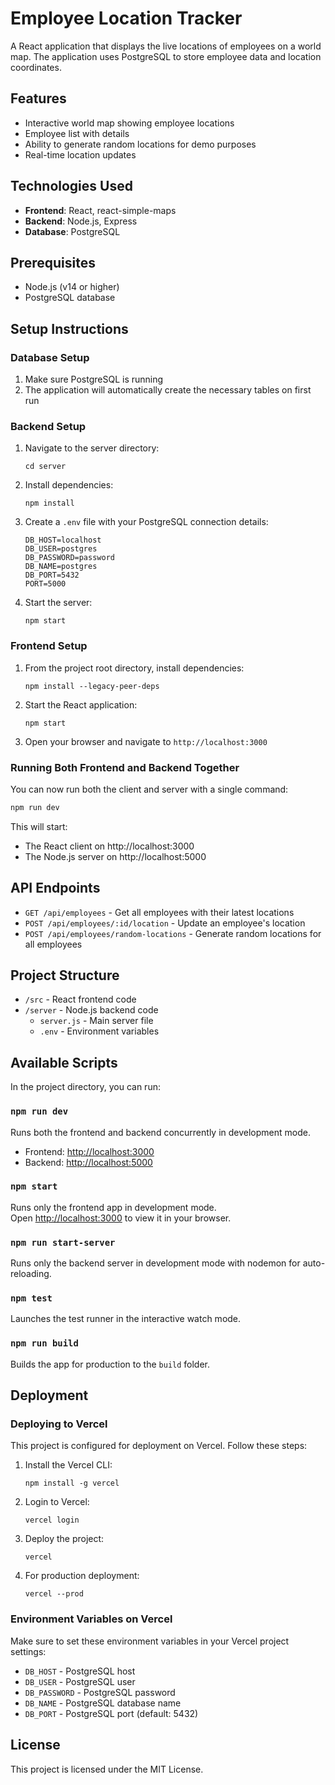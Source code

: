 # Employee Location Tracker

A React application that displays the live locations of employees on a world map. The application uses PostgreSQL to store employee data and location coordinates.

## Features

- Interactive world map showing employee locations
- Employee list with details
- Ability to generate random locations for demo purposes
- Real-time location updates

## Technologies Used

- **Frontend**: React, react-simple-maps
- **Backend**: Node.js, Express
- **Database**: PostgreSQL

## Prerequisites

- Node.js (v14 or higher)
- PostgreSQL database

## Setup Instructions

### Database Setup

1. Make sure PostgreSQL is running
2. The application will automatically create the necessary tables on first run

### Backend Setup

1. Navigate to the server directory:
   ```
   cd server
   ```

2. Install dependencies:
   ```
   npm install
   ```

3. Create a `.env` file with your PostgreSQL connection details:
   ```
   DB_HOST=localhost
   DB_USER=postgres
   DB_PASSWORD=password
   DB_NAME=postgres
   DB_PORT=5432
   PORT=5000
   ```

4. Start the server:
   ```
   npm start
   ```

### Frontend Setup

1. From the project root directory, install dependencies:
   ```
   npm install --legacy-peer-deps
   ```

2. Start the React application:
   ```
   npm start
   ```

3. Open your browser and navigate to `http://localhost:3000`

### Running Both Frontend and Backend Together

You can now run both the client and server with a single command:

```bash
npm run dev
```

This will start:
- The React client on http://localhost:3000
- The Node.js server on http://localhost:5000

## API Endpoints

- `GET /api/employees` - Get all employees with their latest locations
- `POST /api/employees/:id/location` - Update an employee's location
- `POST /api/employees/random-locations` - Generate random locations for all employees

## Project Structure

- `/src` - React frontend code
- `/server` - Node.js backend code
  - `server.js` - Main server file
  - `.env` - Environment variables

## Available Scripts

In the project directory, you can run:

### `npm run dev`

Runs both the frontend and backend concurrently in development mode.
- Frontend: [http://localhost:3000](http://localhost:3000)
- Backend: [http://localhost:5000](http://localhost:5000)

### `npm start`

Runs only the frontend app in development mode.\
Open [http://localhost:3000](http://localhost:3000) to view it in your browser.

### `npm run start-server`

Runs only the backend server in development mode with nodemon for auto-reloading.

### `npm test`

Launches the test runner in the interactive watch mode.

### `npm run build`

Builds the app for production to the `build` folder.

## Deployment

### Deploying to Vercel

This project is configured for deployment on Vercel. Follow these steps:

1. Install the Vercel CLI:
   ```
   npm install -g vercel
   ```

2. Login to Vercel:
   ```
   vercel login
   ```

3. Deploy the project:
   ```
   vercel
   ```

4. For production deployment:
   ```
   vercel --prod
   ```

### Environment Variables on Vercel

Make sure to set these environment variables in your Vercel project settings:

- `DB_HOST` - PostgreSQL host
- `DB_USER` - PostgreSQL user
- `DB_PASSWORD` - PostgreSQL password
- `DB_NAME` - PostgreSQL database name
- `DB_PORT` - PostgreSQL port (default: 5432)

## License

This project is licensed under the MIT License.
